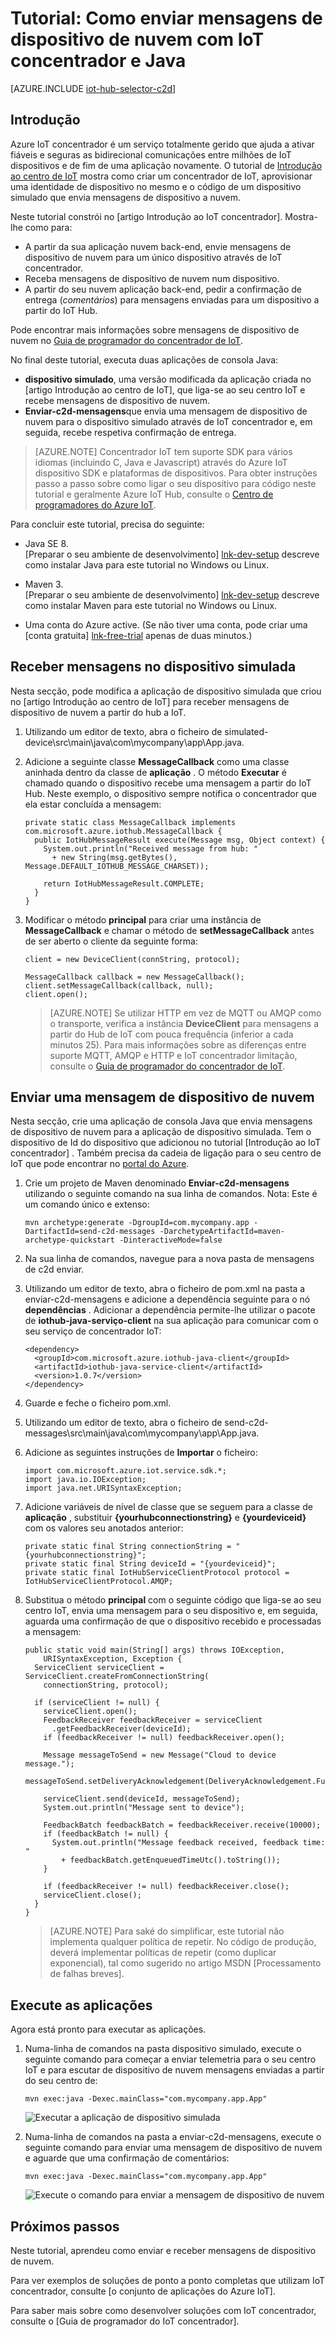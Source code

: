 <properties
    pageTitle="Enviar mensagens de dispositivo de nuvem com IoT concentrador | Microsoft Azure"
    description="Siga este tutorial para aprender a enviar mensagens de dispositivo de nuvem utilizando o Azure IoT concentrador com Java."
    services="iot-hub"
    documentationCenter="java"
    authors="dominicbetts"
    manager="timlt"
    editor=""/>

<tags
     ms.service="iot-hub"
     ms.devlang="java"
     ms.topic="article"
     ms.tgt_pltfrm="na"
     ms.workload="na"
     ms.date="09/13/2016"
     ms.author="dobett"/>

# <a name="tutorial-how-to-send-cloud-to-device-messages-with-iot-hub-and-java"></a>Tutorial: Como enviar mensagens de dispositivo de nuvem com IoT concentrador e Java

[AZURE.INCLUDE [iot-hub-selector-c2d](../../includes/iot-hub-selector-c2d.md)]

## <a name="introduction"></a>Introdução

Azure IoT concentrador é um serviço totalmente gerido que ajuda a ativar fiáveis e seguras as bidirecional comunicações entre milhões de IoT dispositivos e de fim de uma aplicação novamente. O tutorial de [Introdução ao centro de IoT] mostra como criar um concentrador de IoT, aprovisionar uma identidade de dispositivo no mesmo e o código de um dispositivo simulado que envia mensagens de dispositivo a nuvem.

Neste tutorial constrói no [artigo Introdução ao IoT concentrador]. Mostra-lhe como para:

- A partir da sua aplicação nuvem back-end, envie mensagens de dispositivo de nuvem para um único dispositivo através de IoT concentrador.
- Receba mensagens de dispositivo de nuvem num dispositivo.
- A partir do seu nuvem aplicação back-end, pedir a confirmação de entrega (*comentários*) para mensagens enviadas para um dispositivo a partir do IoT Hub.

Pode encontrar mais informações sobre mensagens de dispositivo de nuvem no [Guia de programador do concentrador de IoT][IoT Hub Developer Guide - C2D].

No final deste tutorial, executa duas aplicações de consola Java:

* **dispositivo simulado**, uma versão modificada da aplicação criada no [artigo Introdução ao centro de IoT], que liga-se ao seu centro IoT e recebe mensagens de dispositivo de nuvem.
* **Enviar-c2d-mensagens**que envia uma mensagem de dispositivo de nuvem para o dispositivo simulado através de IoT concentrador e, em seguida, recebe respetiva confirmação de entrega.

> [AZURE.NOTE] Concentrador IoT tem suporte SDK para vários idiomas (incluindo C, Java e Javascript) através do Azure IoT dispositivo SDK e plataformas de dispositivos. Para obter instruções passo a passo sobre como ligar o seu dispositivo para código neste tutorial e geralmente Azure IoT Hub, consulte o [Centro de programadores do Azure IoT].

Para concluir este tutorial, precisa do seguinte:

+ Java SE 8. <br/> [Preparar o seu ambiente de desenvolvimento] [ lnk-dev-setup] descreve como instalar Java para este tutorial no Windows ou Linux.

+ Maven 3.  <br/> [Preparar o seu ambiente de desenvolvimento] [ lnk-dev-setup] descreve como instalar Maven para este tutorial no Windows ou Linux.

+ Uma conta do Azure active. (Se não tiver uma conta, pode criar uma [conta gratuita] [ lnk-free-trial] apenas de duas minutos.)

## <a name="receive-messages-on-the-simulated-device"></a>Receber mensagens no dispositivo simulada

Nesta secção, pode modifica a aplicação de dispositivo simulada que criou no [artigo Introdução ao centro de IoT] para receber mensagens de dispositivo de nuvem a partir do hub a IoT.

1. Utilizando um editor de texto, abra o ficheiro de simulated-device\src\main\java\com\mycompany\app\App.java.

2. Adicione a seguinte classe **MessageCallback** como uma classe aninhada dentro da classe de **aplicação** . O método **Executar** é chamado quando o dispositivo recebe uma mensagem a partir do IoT Hub. Neste exemplo, o dispositivo sempre notifica o concentrador que ela estar concluída a mensagem:

    ```
    private static class MessageCallback implements
    com.microsoft.azure.iothub.MessageCallback {
      public IotHubMessageResult execute(Message msg, Object context) {
        System.out.println("Received message from hub: "
          + new String(msg.getBytes(), Message.DEFAULT_IOTHUB_MESSAGE_CHARSET));

        return IotHubMessageResult.COMPLETE;
      }
    }
    ```

3. Modificar o método **principal** para criar uma instância de **MessageCallback** e chamar o método de **setMessageCallback** antes de ser aberto o cliente da seguinte forma:

    ```
    client = new DeviceClient(connString, protocol);

    MessageCallback callback = new MessageCallback();
    client.setMessageCallback(callback, null);
    client.open();
    ```

    > [AZURE.NOTE] Se utilizar HTTP em vez de MQTT ou AMQP como o transporte, verifica a instância **DeviceClient** para mensagens a partir do Hub de IoT com pouca frequência (inferior a cada minutos 25). Para mais informações sobre as diferenças entre suporte MQTT, AMQP e HTTP e IoT concentrador limitação, consulte o [Guia de programador do concentrador de IoT][IoT Hub Developer Guide - C2D].

## <a name="send-a-cloud-to-device-message"></a>Enviar uma mensagem de dispositivo de nuvem

Nesta secção, crie uma aplicação de consola Java que envia mensagens de dispositivo de nuvem para a aplicação de dispositivo simulada. Tem o dispositivo de Id do dispositivo que adicionou no tutorial [Introdução ao IoT concentrador] . Também precisa da cadeia de ligação para o seu centro de IoT que pode encontrar no [portal do Azure].

1. Crie um projeto de Maven denominado **Enviar-c2d-mensagens** utilizando o seguinte comando na sua linha de comandos. Nota: Este é um comando único e extenso:

    ```
    mvn archetype:generate -DgroupId=com.mycompany.app -DartifactId=send-c2d-messages -DarchetypeArtifactId=maven-archetype-quickstart -DinteractiveMode=false
    ```

2. Na sua linha de comandos, navegue para a nova pasta de mensagens de c2d enviar.

3. Utilizando um editor de texto, abra o ficheiro de pom.xml na pasta a enviar-c2d-mensagens e adicione a dependência seguinte para o nó **dependências** . Adicionar a dependência permite-lhe utilizar o pacote de **iothub-java-serviço-client** na sua aplicação para comunicar com o seu serviço de concentrador IoT:

    ```
    <dependency>
      <groupId>com.microsoft.azure.iothub-java-client</groupId>
      <artifactId>iothub-java-service-client</artifactId>
      <version>1.0.7</version>
    </dependency>
    ```

4. Guarde e feche o ficheiro pom.xml.

5. Utilizando um editor de texto, abra o ficheiro de send-c2d-messages\src\main\java\com\mycompany\app\App.java.

6. Adicione as seguintes instruções de **Importar** o ficheiro:

    ```
    import com.microsoft.azure.iot.service.sdk.*;
    import java.io.IOException;
    import java.net.URISyntaxException;
    ```

7. Adicione variáveis de nível de classe que se seguem para a classe de **aplicação** , substituir **{yourhubconnectionstring}** e **{yourdeviceid}** com os valores seu anotados anterior:

    ```
    private static final String connectionString = "{yourhubconnectionstring}";
    private static final String deviceId = "{yourdeviceid}";
    private static final IotHubServiceClientProtocol protocol = IotHubServiceClientProtocol.AMQP;
    ```
    
8. Substitua o método **principal** com o seguinte código que liga-se ao seu centro IoT, envia uma mensagem para o seu dispositivo e, em seguida, aguarda uma confirmação de que o dispositivo recebido e processadas a mensagem:

    ```
    public static void main(String[] args) throws IOException,
        URISyntaxException, Exception {
      ServiceClient serviceClient = ServiceClient.createFromConnectionString(
        connectionString, protocol);
      
      if (serviceClient != null) {
        serviceClient.open();
        FeedbackReceiver feedbackReceiver = serviceClient
          .getFeedbackReceiver(deviceId);
        if (feedbackReceiver != null) feedbackReceiver.open();

        Message messageToSend = new Message("Cloud to device message.");
        messageToSend.setDeliveryAcknowledgement(DeliveryAcknowledgement.Full);

        serviceClient.send(deviceId, messageToSend);
        System.out.println("Message sent to device");

        FeedbackBatch feedbackBatch = feedbackReceiver.receive(10000);
        if (feedbackBatch != null) {
          System.out.println("Message feedback received, feedback time: "
            + feedbackBatch.getEnqueuedTimeUtc().toString());
        }

        if (feedbackReceiver != null) feedbackReceiver.close();
        serviceClient.close();
      }
    }
    ```

    > [AZURE.NOTE] Para saké do simplificar, este tutorial não implementa qualquer política de repetir. No código de produção, deverá implementar políticas de repetir (como duplicar exponencial), tal como sugerido no artigo MSDN [Processamento de falhas breves].

## <a name="run-the-applications"></a>Execute as aplicações

Agora está pronto para executar as aplicações.

1. Numa-linha de comandos na pasta dispositivo simulado, execute o seguinte comando para começar a enviar telemetria para o seu centro IoT e para escutar de dispositivo de nuvem mensagens enviadas a partir do seu centro de:

    ```
    mvn exec:java -Dexec.mainClass="com.mycompany.app.App" 
    ```

    ![Executar a aplicação de dispositivo simulada][img-simulated-device]

2. Numa-linha de comandos na pasta a enviar-c2d-mensagens, execute o seguinte comando para enviar uma mensagem de dispositivo de nuvem e aguarde que uma confirmação de comentários:

    ```
    mvn exec:java -Dexec.mainClass="com.mycompany.app.App"
    ```

    ![Execute o comando para enviar a mensagem de dispositivo de nuvem][img-send-command]

## <a name="next-steps"></a>Próximos passos

Neste tutorial, aprendeu como enviar e receber mensagens de dispositivo de nuvem. 

Para ver exemplos de soluções de ponto a ponto completas que utilizam IoT concentrador, consulte [o conjunto de aplicações do Azure IoT].

Para saber mais sobre como desenvolver soluções com IoT concentrador, consulte o [Guia de programador do IoT concentrador].


<!-- Images -->
[img-simulated-device]: media/iot-hub-java-java-c2d/receivec2d.png
[img-send-command]:  media/iot-hub-java-java-c2d/sendc2d.png
<!-- Links -->

[Introdução ao centro de IoT]: iot-hub-java-java-getstarted.md
[IoT Hub Developer Guide - C2D]: iot-hub-devguide-messaging.md
[Guia do Programador de IoT concentrador]: iot-hub-devguide.md
[Centro de programadores do Azure IoT]: http://www.azure.com/develop/iot
[lnk-free-trial]: http://azure.microsoft.com/pricing/free-trial/
[lnk-dev-setup]: https://github.com/Azure/azure-iot-sdks/blob/master/doc/get_started/java-devbox-setup.md
[Processamento de breves de falhas]: https://msdn.microsoft.com/library/hh680901(v=pandp.50).aspx
[Portal do Azure]: https://portal.azure.com
[Azure IoT conjunto de aplicações]: https://azure.microsoft.com/documentation/suites/iot-suite/